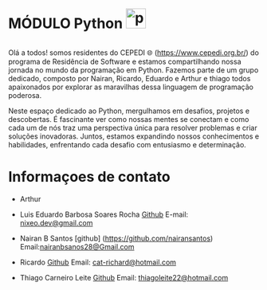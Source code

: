 # MÓDULO Python <img src="https://cdn.jsdelivr.net/gh/devicons/devicon/icons/python/python-original.svg" height="40" alt="python logo"  />
  <img width="12" />

Olá a todos! somos residentes do CEPEDI 🌐 (https://www.cepedi.org.br/) do programa de Residência de Software e estamos compartilhando nossa jornada no mundo da programação em Python. Fazemos parte de um grupo dedicado, composto por Nairan, Ricardo, Eduardo e Arthur e thiago todos apaixonados por explorar as maravilhas dessa linguagem de programação poderosa.<p>


Neste espaço dedicado ao Python, mergulhamos em desafios, projetos e descobertas. É fascinante ver como nossas mentes se conectam e como cada um de nós traz uma perspectiva única para resolver problemas e criar soluções inovadoras. Juntos, estamos expandindo nossos conhecimentos e habilidades, enfrentando cada desafio com entusiasmo e determinação.
<p>

# Informaçoes de contato

* Arthur

* Luis Eduardo Barbosa Soares Rocha [Github](https://github.com/eduardsroch) E-mail: nixeo.dev@gmail.com

* Nairan B Santos [github] (https://github.com/nairansantos) Email:nairanbsanos28@Gmail.com

* Ricardo [Github](https://github.com/RicardoTIc) Email: cat-richard@hotmail.com 

* Thiago Carneiro Leite  [Github](https://github.com/Leitetc) Email: thiagoleite22@hotmail.com 
